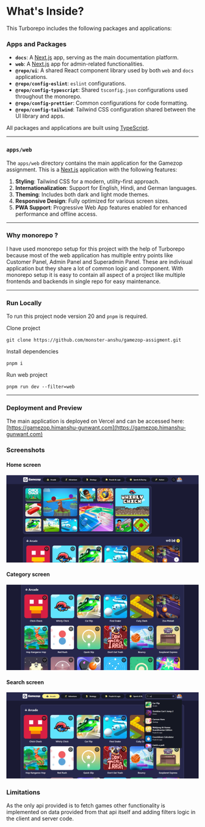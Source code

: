 # What's Inside?

This Turborepo includes the following packages and applications:

### Apps and Packages

- **`docs`**: A [Next.js](https://nextjs.org/) app, serving as the main documentation platform.
- **`web`**: A [Next.js](https://nextjs.org/) app for admin-related functionalities.
- **`@repo/ui`**: A shared React component library used by both `web` and `docs` applications.
- **`@repo/config-eslint`**: `eslint` configurations.
- **`@repo/config-typescript`**: Shared `tsconfig.json` configurations used throughout the monorepo.
- **`@repo/config-prettier`**: Common configurations for code formatting.
- **`@repo/config-tailwind`**: Tailwind CSS configuration shared between the UI library and apps.

All packages and applications are built using [TypeScript](https://www.typescriptlang.org/).

---

### `apps/web`

The `apps/web` directory contains the main application for the Gamezop assignment. This is a [Next.js](https://nextjs.org/) application with the following features:

1. **Styling**: Tailwind CSS for a modern, utility-first approach.
2. **Internationalization**: Support for English, Hindi, and German languages.
3. **Theming**: Includes both dark and light mode themes.
4. **Responsive Design**: Fully optimized for various screen sizes.
5. **PWA Support**: Progressive Web App features enabled for enhanced performance and offline access.

---

### Why monorepo ?

I have used monorepo setup for this project with the help of Turborepo because most of the web application has multiple entry points like Customer Panel, Admin Panel and Superadmin Panel.
These are indivisual application but they share a lot of common logic and component. With monorepo setup it is easy to contain all aspect of a project like multiple frontends and backends in single repo for easy maintenance.

---

### Run Locally

To run this project node version 20 and `pnpm` is required.

Clone project

```
git clone https://github.com/monster-anshu/gamezop-assigment.git
```

Install dependencies

```
pnpm i
```

Run web project

```
pnpm run dev --filter=web
```

---

### Deployment and Preview

The main application is deployed on Vercel and can be accessed here:  
[https://gamezop.himanshu-gunwant.com](https://gamezop.himanshu-gunwant.com)

### Screenshots

#### Home screen

![Home Screen](/public/home-screen.png)

#### Category screen

![Home Screen](/public/category-screen.png)

#### Search screen

![Home Screen](/public/search-screen.png)

### Limitations

As the only api provided is to fetch games other functionality is implemented on data provided from that api itself and adding filters logic in the client and server code.
